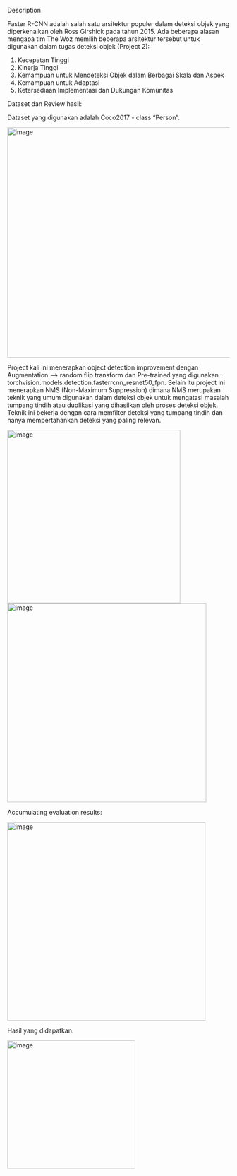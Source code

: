 Description


Faster R-CNN adalah salah satu arsitektur populer dalam deteksi objek yang diperkenalkan oleh Ross Girshick pada tahun 2015. Ada beberapa alasan mengapa tim The Woz memilih beberapa arsitektur tersebut untuk digunakan dalam tugas deteksi objek (Project 2):
1. Kecepatan Tinggi
2. Kinerja Tinggi
3. Kemampuan untuk Mendeteksi Objek dalam Berbagai Skala dan Aspek
4. Kemampuan untuk Adaptasi
5. Ketersediaan Implementasi dan Dukungan Komunitas

Dataset dan Review hasil:


Dataset yang digunakan adalah Coco2017 - class “Person”.

<img width="521" alt="image" src="https://github.com/alnybera/Project2-PersonTracking-PersonDetection/assets/163568585/3b319b1b-e4e7-4786-a03c-3311d9417168">

Project kali ini menerapkan object detection improvement dengan Augmentation --> random flip transform dan Pre-trained yang digunakan : torchvision.models.detection.fasterrcnn_resnet50_fpn.
Selain itu project ini menerapkan NMS (Non-Maximum Suppression) dimana NMS merupakan teknik yang umum digunakan dalam deteksi objek untuk mengatasi masalah tumpang tindih atau duplikasi yang dihasilkan oleh proses deteksi objek. Teknik ini bekerja dengan cara memfilter deteksi yang tumpang tindih dan hanya mempertahankan deteksi yang paling relevan.

<img width="392" alt="image" src="https://github.com/alnybera/Project2-PersonTracking-PersonDetection/assets/163568585/d8a452e6-70e9-4ab3-91d6-f30f1b8cd51c">


<img width="451" alt="image" src="https://github.com/alnybera/Project2-PersonTracking-PersonDetection/assets/163568585/8039efa0-8c1b-44b0-b9c4-d77618d93eb1">


Accumulating evaluation results:

<img width="449" alt="image" src="https://github.com/alnybera/Project2-PersonTracking-PersonDetection/assets/163568585/c8ece5b5-b8e3-4b27-b8ba-98c6d5fadeab">


Hasil yang didapatkan:

<img width="290" alt="image" src="https://github.com/alnybera/Project2-PersonTracking-PersonDetection/assets/163568585/38e057d6-01b2-49a0-a33a-c11ac0907b8d">
